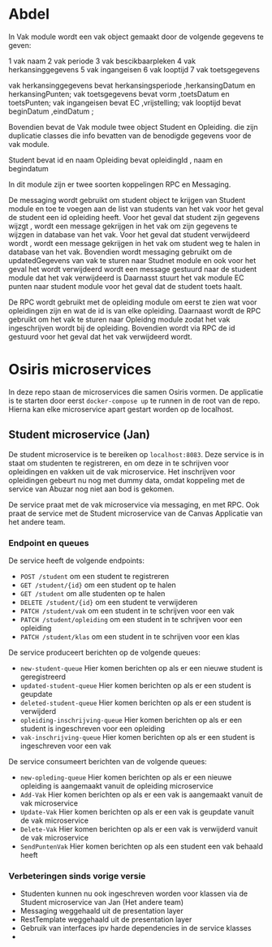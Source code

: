 # Abdel
In Vak module wordt een vak object gemaakt door de volgende gegevens te geven:

1 vak naam
2 vak periode
3 vak bescikbaarpleken
4 vak herkansinggegevens
5 vak ingangeisen
6 vak looptijd
7 vak toetsgegevens

vak herkansinggegevens bevat herkansingsperiode ,herkansingDatum en herkansingPunten;
vak toetsgegevens bevat vorm ,toetsDatum en toetsPunten;
vak ingangeisen bevat EC ,vrijstelling;
vak looptijd bevat beginDatum ,eindDatum ;

Bovendien bevat de Vak module twee object Student en Opleiding.
die zijn duplicatie classes die info bevatten van de benodigde gegevens voor de vak module.

Student bevat id en naam
Opleiding bevat opleidingId , naam en begindatum

In dit module zijn er twee soorten koppelingen RPC en Messaging.

De messaging wordt gebruikt om student object te krijgen van Student module en toe te voegen aan de list van students van het vak voor het geval de student een id opleiding heeft.
Voor het geval dat student zijn gegevens wijzgt , wordt een message gekrijgen in het vak om zijn gegevens te wijzgen in database van het vak.
Voor het geval dat student verwijdeerd wordt , wordt een message gekrijgen in het vak om student weg te halen in database van het vak.
Bovendien wordt messaging gebruikt om de updatedGegevens van vak te sturen naar Studnet module en ook voor het geval het wordt verwijdeerd wordt een message gestuurd naar de student module dat het vak verwijdeerd is
Daarnasst stuurt het vak module EC punten naar student module voor het geval dat de student toets haalt.

De RPC wordt gebruikt met de opleiding module om eerst te zien wat voor opleidingen zijn en wat de id is van elke opleiding.
Daarnaast wordt de RPC gebruikt om het vak te sturen naar Opleidng module zodat het vak ingeschrijven wordt bij de opleiding.
Bovendien wordt via RPC de id gestuurd voor het geval dat het vak verwijdeerd wordt.


# Osiris microservices
In deze repo staan de microservices die samen Osiris vormen.
De applicatie is te starten door eerst `docker-compose up`  te runnen in de root van de repo.
Hierna kan elke microservice apart gestart worden op de localhost.

## Student microservice (Jan)
De student microservice is te bereiken op `localhost:8083`.
Deze service is in staat om studenten te registreren, en om deze in te schrijven voor opleidingen en vakken uit de vak microservice.
Het inschrijven voor opleidingen gebeurt nu nog met dummy data, omdat koppeling met de service van Abuzar nog niet aan bod is gekomen.

De service praat met de vak microservice via messaging, en met RPC.
Ook praat de service met de Student microservice van de Canvas Applicatie van het andere team.

### Endpoint en queues
De service heeft de volgende endpoints:
- `POST /student` om een student te registreren
- `GET /student/{id}` om een student op te halen
- `GET /student` om alle studenten op te halen
- `DELETE /student/{id}` om een student te verwijderen
- `PATCH /student/vak` om een student in te schrijven voor een vak
- `PATCH /student/opleiding` om een student in te schrijven voor een opleiding
- `PATCH /student/klas` om een student in te schrijven voor een klas

De service produceert berichten op de volgende queues:
- `new-student-queue` Hier komen berichten op als er een nieuwe student is geregistreerd
- `updated-student-queue` Hier komen berichten op als er een student is geupdate
- `deleted-student-queue` Hier komen berichten op als er een student is verwijderd
- `opleiding-inschrijving-queue` Hier komen berichten op als er een student is ingeschreven voor een opleiding
- `vak-inschrijving-queue` Hier komen berichten op als er een student is ingeschreven voor een vak

De service consumeert berichten van de volgende queues:
- `new-opleding-queue` Hier komen berichten op als er een nieuwe opleiding is aangemaakt vanuit de opleiding microservice
- `Add-Vak` Hier komen berichten op als er een vak is aangemaakt vanuit de vak microservice
- `Update-Vak` Hier komen berichten op als er een vak is geupdate vanuit de vak microservice
- `Delete-Vak` Hier komen berichten op als er een vak is verwijderd vanuit de vak microservice
- `SendPuntenVak` Hier komen berichten op als een student een vak behaald heeft

### Verbeteringen sinds vorige versie
- Studenten kunnen nu ook ingeschreven worden voor klassen via de Student microservice van Jan (Het andere team)
- Messaging weggehaald uit de presentation layer
- RestTemplate weggehaald uit de presentation layer
- Gebruik van interfaces ipv harde dependencies in de service klasses
- 



